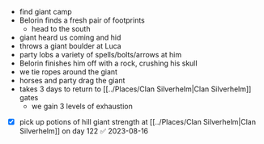- find giant camp
- Belorin finds a fresh pair of footprints
	- head to the south
- giant heard us coming and hid
- throws a giant boulder at Luca
- party lobs a variety of spells/bolts/arrows at him
- Belorin finishes him off with a rock, crushing his skull
- we tie ropes around the giant
- horses and party drag the giant
- takes 3 days to return to [[../Places/Clan Silverhelm|Clan Silverhelm]] gates
	- we gain 3 levels of exhaustion
- [x] pick up potions of hill giant strength at [[../Places/Clan Silverhelm|Clan Silverhelm]] on day 122 ✅ 2023-08-16